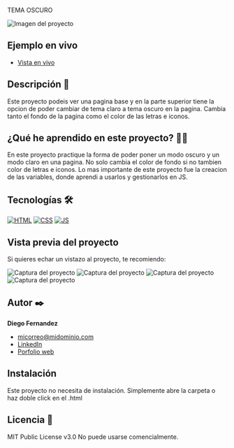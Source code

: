 TEMA OSCURO

![Imagen del proyecto](/design/Desktop%20dark%20mode.png)

## Ejemplo en vivo

- [Vista en vivo](https://diegoferlo.github.io/Dark-Theme/)


## Descripción 📑

Este proyecto podeis ver una pagina base y en la parte superior tiene la opcion de poder cambiar de tema claro a tema oscuro en la pagina. Cambia tanto el fondo de la pagina como el color de las letras e iconos.

## ¿Qué he aprendido en este proyecto? 🙇🏻

En este proyecto practique la forma de poder poner un modo oscuro y un modo claro en una pagina. No solo cambia el color de fondo si no tambien color de letras e iconos. Lo mas importante de este proyecto fue la creacion de las variables, donde aprendi a usarlos y gestionarlos en JS.

## Tecnologías 🛠

<!-- Iconos sacados de: https://github.com/hendrasob/badges/blob/master/README.md y https://github.com/alexandresanlim/Badges4-README.md-Profile -->

[![HTML](https://img.shields.io/badge/HTML5-E34F26?style=for-the-badge&logo=html5&logoColor=white)](https://es.wikipedia.org/wiki/HTML5)
[![CSS](https://img.shields.io/badge/CSS3-1572B6?style=for-the-badge&logo=css3&logoColor=white)](https://es.wikipedia.org/wiki/CSS)
[![JS](https://img.shields.io/badge/JavaScript-F7DF1E?style=for-the-badge&logo=javascript&logoColor=black)](https://es.wikipedia.org/wiki/JavaScript)

## Vista previa del proyecto

Si quieres echar un vistazo al proyecto, te recomiendo:

![Captura del proyecto](/design/Desktop%20light%20mode.png)
![Captura del proyecto](/design/Desktop%20dark%20mode.png)
![Captura del proyecto](/design/Mobile%20dark%20mode.png)
![Captura del proyecto](/design/Mobile%20light%20mode.png)

## Autor ✒️

**Diego Fernandez**

- [micorreo@midominio.com](micorreo@midominio.com)
- [LinkedIn](https://www.linkedin.com/in/tu-url-de-linkedin/)
- [Porfolio web](https://tu-dominio.com/)

## Instalación

Este proyecto no necesita de instalación. Simplemente abre la carpeta o haz doble click en el .html

## Licencia 📄

MIT Public License v3.0
No puede usarse comencialmente.
